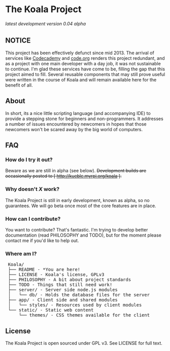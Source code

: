 # The Koala Project
###### latest development version 0.04 alpha

## NOTICE
This project has been effectively defunct since mid 2013. The arrival of services like [Codecademy](http://www.codecademy.com/) and [code.org](https://code.org/) renders this project redundant, and as a project with one main developer with a day job, it was not sustainable to continue. I'm glad these services have come to be, filling the gap that this project aimed to fill. Several reusable components that may still prove useful were written in the course of Koala and will remain available here for the benefit of all.

## About
In short, its a nice little scripting language (and accompanying IDE) to provide a stepping stone for beginners and non-programmers. It addresses a number of issues encountered by newcomers in hopes that those newcomers won't be scared away by the big world of computers.

## FAQ
### How do I try it out?
Beware as we are still in alpha (see below). ~~Development builds are occasionally posted to [ http://kueblc.myrpi.org/koala ].~~

### Why doesn't _X_ work?
The Koala Project is still in early development, known as alpha, so no guarantees. We will go beta once most of the core features are in place.

### How can I contribute?
You want to contribute? That's fantastic. I'm trying to develop better documentation (read PHILOSOPHY and TODO), but for the moment please contact me if you'd like to help out.

### Where am I?
<pre>
 Koala/
 ├── README - *You are here!
 ├── LICENSE - Koala's license, GPLv3
 ├── PHILOSOPHY - A bit about project standards
 ├── TODO - Things that still need work!
 ├── server/ - Server side node.js modules
 │   └── db/ - Holds the database files for the server
 ├── app/ - Client side and shared modules
 │   └── styles/ - Resources used by client modules
 └── static/ - Static web content
     └── themes/ - CSS themes available for the client
</pre>

## License
The Koala Project is open sourced under GPL v3. See LICENSE for full text.
